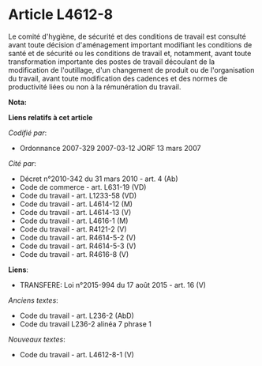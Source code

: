 # Article L4612-8

Le comité d'hygiène, de sécurité et des conditions de travail est consulté avant toute décision d'aménagement important
modifiant les conditions de santé et de sécurité ou les conditions de travail et, notamment, avant toute transformation
importante des postes de travail découlant de la modification de l'outillage, d'un changement de produit ou de l'organisation
du travail, avant toute modification des cadences et des normes de productivité liées ou non à la rémunération du travail.

**Nota:**



**Liens relatifs à cet article**

_Codifié par_:

  - Ordonnance 2007-329 2007-03-12 JORF 13 mars 2007

_Cité par_:

  - Décret n°2010-342 du 31 mars 2010 - art. 4 (Ab)
  - Code de commerce - art. L631-19 (VD)
  - Code du travail - art. L1233-58 (VD)
  - Code du travail - art. L4614-12 (M)
  - Code du travail - art. L4614-13 (V)
  - Code du travail - art. L4616-1 (M)
  - Code du travail - art. R4121-2 (V)
  - Code du travail - art. R4614-5-2 (V)
  - Code du travail - art. R4614-5-3 (V)
  - Code du travail - art. R4616-8 (V)

**Liens**:

  - TRANSFERE: Loi n°2015-994 du 17 août 2015 - art. 16 (V)

_Anciens textes_:

  - Code du travail - art. L236-2 (AbD)
  - Code du travail L236-2 alinéa 7 phrase 1

_Nouveaux textes_:

  - Code du travail - art. L4612-8-1 (V)
